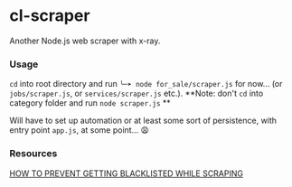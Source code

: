 # cl-scraper
Another Node.js web scraper with x-ray.

### Usage
`cd` into root directory and run `╰─➤ node for_sale/scraper.js` for now... (or `jobs/scraper.js`, or `services/scraper.js` etc.).
**Note: don't `cd` into category folder and run `node scraper.js` **

Will have to set up automation or at least some sort of persistence, with entry point `app.js`, at some point... :weary:

### Resources
[HOW TO PREVENT GETTING BLACKLISTED WHILE SCRAPING](https://learn.scrapehero.com/how-to-prevent-getting-blacklisted-while-scraping/)
